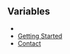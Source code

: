 ## Variables
<ul>
  <li>
    <a every variable holds a value, which is the information associated with that variable
    </a>
  </li>
  <li>
    <a href='#getting-started'>Getting Started</a>
  </li>
  <li>
    <a href='#Contact'>Contact</a></ol>